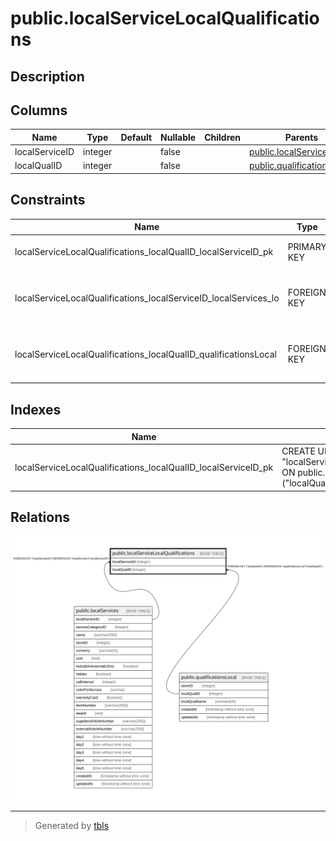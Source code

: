 # public.localServiceLocalQualifications

## Description

## Columns

| Name | Type | Default | Nullable | Children | Parents | Comment |
| ---- | ---- | ------- | -------- | -------- | ------- | ------- |
| localServiceID | integer |  | false |  | [public.localServices](public.localServices.md) |  |
| localQualID | integer |  | false |  | [public.qualificationsLocal](public.qualificationsLocal.md) |  |

## Constraints

| Name | Type | Definition |
| ---- | ---- | ---------- |
| localServiceLocalQualifications_localQualID_localServiceID_pk | PRIMARY KEY | PRIMARY KEY ("localQualID", "localServiceID") |
| localServiceLocalQualifications_localServiceID_localServices_lo | FOREIGN KEY | FOREIGN KEY ("localServiceID") REFERENCES "localServices"("localServiceID") |
| localServiceLocalQualifications_localQualID_qualificationsLocal | FOREIGN KEY | FOREIGN KEY ("localQualID") REFERENCES "qualificationsLocal"("localQualID") |

## Indexes

| Name | Definition |
| ---- | ---------- |
| localServiceLocalQualifications_localQualID_localServiceID_pk | CREATE UNIQUE INDEX "localServiceLocalQualifications_localQualID_localServiceID_pk" ON public."localServiceLocalQualifications" USING btree ("localQualID", "localServiceID") |

## Relations

![er](public.localServiceLocalQualifications.svg)

---

> Generated by [tbls](https://github.com/k1LoW/tbls)

